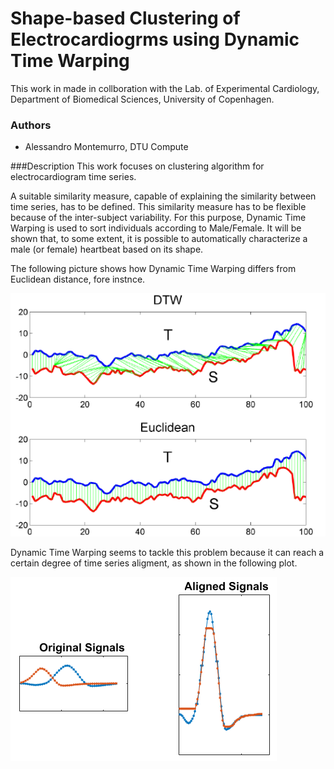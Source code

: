 # Shape-based Clustering of Electrocardiogrms using Dynamic Time Warping

This work in made in collboration with the Lab. of Experimental Cardiology, Department of Biomedical Sciences, University of Copenhagen.

### Authors
- Alessandro Montemurro, DTU Compute

###Description
This work focuses on clustering algorithm for electrocardiogram time series. 

A suitable similarity measure, capable of explaining the similarity between time series, has to be defined. 
This similarity measure has to be flexible because of the inter-subject variability. 
For this purpose, Dynamic Time Warping is used to sort individuals according to Male/Female. 
It will be shown that, to some extent, it is possible to automatically characterize a male (or female) heartbeat based on its shape.

The following picture shows how Dynamic Time Warping differs from Euclidean distance, fore instnce.

![dtw](https://github.com/AllenMont/ecg-clustering/blob/master/img/Difference-between-DTW-distance-and-Euclidean-distance-green-lines-represent-mapping.png)

Dynamic Time Warping seems to tackle this problem because it can reach a certain degree of time series aligment, as shown in the following plot.

![align](https://github.com/AllenMont/ecg-clustering/blob/master/img/alignment.png)

